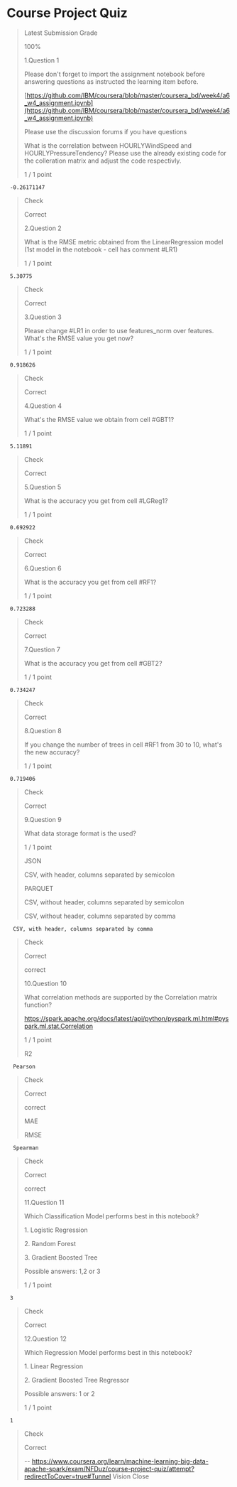 # Course Project Quiz
> 
> Latest Submission Grade
> 
> 100%
> 
>  1.Question 1
> 
> Please don't forget to import the assignment notebook before answering questions as instructed the learning item before.
> 
> [https://github.com/IBM/coursera/blob/master/coursera_bd/week4/a6_w4_assignment.ipynb](https://github.com/IBM/coursera/blob/master/coursera_bd/week4/a6_w4_assignment.ipynb)
> 
> Please use the discussion forums if you have questions
> 
> What is the correlation between HOURLYWindSpeed and HOURLYPressureTendency? Please use the already existing code for the colleration matrix and adjust the code respectivly.
> 
> 1 / 1 point 
> 

     -0.26171147
> 
> Check
> 
> Correct
> 
>  2.Question 2
> 
> What is the RMSE metric obtained from the LinearRegression model (1st model in the notebook - cell has comment #LR1)
> 
> 1 / 1 point 
> 

     5.30775
> 
> Check
> 
> Correct
> 
>  3.Question 3
> 
> Please change #LR1 in order to use features_norm over features. What's the RMSE value you get now?
> 
> 1 / 1 point 
> 

     0.918626
> 
> Check
> 
> Correct
> 
>  4.Question 4
> 
> What's the RMSE value we obtain from cell #GBT1?
> 
> 1 / 1 point 
> 

     5.11891
> 
> Check
> 
> Correct
> 
>  5.Question 5
> 
> What is the accuracy you get from cell #LGReg1?
> 
> 1 / 1 point 
> 

     0.692922
> 
> Check
> 
> Correct
> 
>  6.Question 6
> 
> What is the accuracy you get from cell #RF1?
> 
> 1 / 1 point 
> 

     0.723288
> 
> Check
> 
> Correct
> 
>  7.Question 7
> 
> What is the accuracy you get from cell #GBT2?
> 
> 1 / 1 point 
> 

     0.734247
> 
> Check
> 
> Correct
> 
>  8.Question 8
> 
> If you change the number of trees in cell #RF1 from 30 to 10, what's the new accuracy?
> 
> 1 / 1 point 
> 

     0.719406
> 
> Check
> 
> Correct
> 
>  9.Question 9
> 
> What data storage format is the used?
> 
> 1 / 1 point 
> 
>  JSON 
> 
>  CSV, with header, columns separated by semicolon 
> 
>  PARQUET 
> 
>  CSV, without header, columns separated by semicolon 
> 
>  CSV, without header, columns separated by comma 
> 

      CSV, with header, columns separated by comma 
> 
> Check
> 
> Correct
> 
> correct
> 
>  10.Question 10
> 
> What correlation methods are supported by the Correlation matrix function?
> 
> https://spark.apache.org/docs/latest/api/python/pyspark.ml.html#pyspark.ml.stat.Correlation
> 
> 1 / 1 point 
> 
>  R2 
> 

      Pearson 
> 
> Check
> 
> Correct
> 
> correct
> 
>  MAE 
> 
>  RMSE 
> 

      Spearman 
> 
> Check
> 
> Correct
> 
> correct
> 
>  11.Question 11
> 
> Which Classification Model performs best in this notebook?
> 
> 1\. Logistic Regression
> 
> 2\. Random Forest
> 
> 3\. Gradient Boosted Tree
> 
> Possible answers: 1,2 or 3
> 
> 1 / 1 point 
> 

     3
> 
> Check
> 
> Correct
> 
>  12.Question 12
> 
> Which Regression Model performs best in this notebook?
> 
> 1\. Linear Regression
> 
> 2\. Gradient Boosted Tree Regressor
> 
> Possible answers: 1 or 2
> 
> 1 / 1 point 
> 

     1
> 
> Check
> 
> Correct
>
> -- https://www.coursera.org/learn/machine-learning-big-data-apache-spark/exam/NFDuz/course-project-quiz/attempt?redirectToCover=true#Tunnel Vision Close
